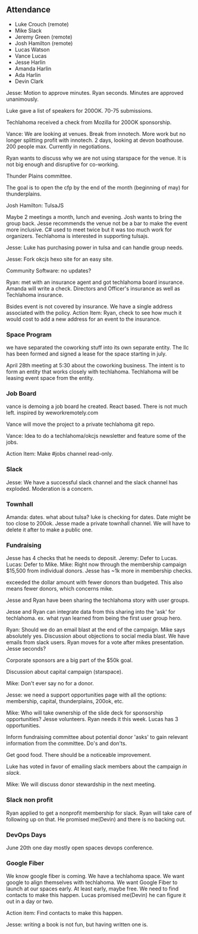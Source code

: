 
## Attendance
* Luke Crouch (remote)
* Mike Slack
* Jeremy Green (remote)
* Josh Hamilton (remote)
* Lucas Watson
* Vance Lucas
* Jesse Harlin
* Amanda Harlin
* Ada Harlin
* Devin Clark

Jesse: Motion to approve minutes. Ryan seconds. Minutes are approved unanimously. 

Luke gave a list of speakers for 200OK. 70-75 submissions.

Techlahoma received a check from Mozilla for 200OK sponsorship.

Vance: We are looking at venues. Break from innotech. More work but no longer splitting profit with innotech. 2 days, looking at devon boathouse. 200 people max. Currently in negotiations.

Ryan wants to discuss why we are not using starspace for the venue. It is not big enough and disruptive for co-working.

Thunder Plains committee.

The goal is to open the cfp by the end of the month (beginning of may) for thunderplains.

Josh Hamilton: TulsaJS

Maybe 2 meetings a month, lunch and evening. Josh wants to bring the group back. Jesse recommends the venue not be a bar to make the event more inclusive. C# used to meet twice but it was too much work for organizers.
Techlahoma is interested in supporting tulsajs.

Jesse: Luke has purchasing power in tulsa and can handle group needs.

Jesse: Fork okcjs hexo site for an easy site.

Community Software: no updates?

Ryan: met with an insurance agent and got techlahoma board insurance. Amanda will write a check. Directors and Officer's insurance as well as Techlahoma insurance. 

Bsides event is not covered by insurance. We have a single address associated with the policy.
Action Item: Ryan, check to see how much it would cost to add a new address for an event to the insurance.

### Space Program
we have separated the coworking stuff into its own separate entity. The llc has been formed and signed a lease for the space starting in july.

April 28th meeting at 5:30 about the coworking business. The intent is to form an entity that works closely with techlahoma. Techlahoma will be leasing event space from the entity.

### Job Board
vance is demoing a job board he created. React based. There is not much left. inspired by weworkremotely.com

Vance will move the project to a private techlahoma git repo. 

Vance: Idea to do a techlahoma/okcjs newsletter and feature some of the jobs.

Action Item: Make #jobs channel read-only.

### Slack
Jesse: We have a successful slack channel and the slack channel has exploded. Moderation is a concern.

### Townhall
Amanda: dates. what about tulsa? luke is checking for dates. Date might be too close to 200ok.
Jesse made a private townhall channel. We will have to delete it after to make a public one.

### Fundraising
Jesse has 4 checks that he needs to deposit. 
Jeremy: Defer to Lucas.
Lucas: Defer to Mike.
Mike: Right now through the membership campaign $15,500 from individual donors. Jesse has ~1k more in membership checks. 

exceeded the dollar amount with fewer donors than budgeted. This also means fewer donors, which concerns mike. 

Jesse and Ryan have been sharing the techlahoma story with user groups.

Jesse and Ryan can integrate data from this sharing into the 'ask' for techlahoma. ex. what ryan learned from being the first user group hero.

Ryan: Should we do an email blast at the end of the campaign. Mike says absolutely yes. Discussion about objections to social media blast. We have emails from slack users.
Ryan moves for a vote after mikes presentation. Jesse seconds?

Corporate sponsors are a big part of the $50k goal. 

Discussion about capital campaign (starspace). 

Mike: Don't ever say no for a donor.

Jesse: we need a support opportunities page with all the options: membership, capital, thunderplains, 200ok, etc.

Mike: Who will take ownership of the slide deck for sponsorship opportunities? Jesse volunteers. Ryan needs it this week. Lucas has 3 opportunities. 

Inform fundraising committee about potential donor 'asks' to gain relevant information from the committee. Do's and don'ts.

Get good food. There should be a noticeable improvement.

Luke has voted in favor of emailing slack members about the campaign _in slack_.

Mike: We will discuss donor stewardship in the next meeting.

### Slack non profit
Ryan applied to get a nonprofit membership for slack.
Ryan will take care of following up on that. He promised me(Devin) and there is no backing out.

### DevOps Days
June 20th one day mostly open spaces devops conference. 

### Google Fiber
We know google fiber is coming. We have a techlahoma space. We want google to align themselves with techlahoma.
We want Google Fiber to launch at our spaces early. At least early, maybe free. We need to find contacts to make this happen.
Lucas promised me(Devin) he can figure it out in a day or two.

Action item: Find contacts to make this happen. 

Jesse: writing a book is not fun, but having written one is. 














